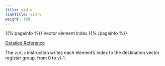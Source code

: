 ```yaml
---
title: vid.v
linkTitle: vid.v
weight: 109
---
```


{{% pageinfo %}}
Vector element index
{{% /pageinfo %}}

[Detailed Reference](https://github.com/riscv/riscv-v-spec/blob/master/v-spec.adoc#159-vector-element-index-instruction)

The `vid.v` instruction writes each element’s index to the destination vector register group, from 0 to vl-1.